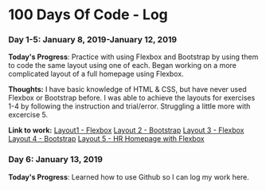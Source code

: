 # 100 Days Of Code - Log

### Day 1-5: January 8, 2019-January 12, 2019

**Today's Progress**: Practice with using Flexbox and Bootstrap by using them to code the same layout using one of each. Began working on a more complicated layout of a full homepage using Flexbox.

**Thoughts:** I have basic knowledge of HTML & CSS, but have never used Flexbox or Bootstrap before. I was able to achieve the layouts for exercises 1-4 by following the instruction and trial/error. Struggling a little more with excercise 5.

**Link to work:** [Layout1 - Flexbox](https://codepen.io/bpipitone/pen/bOjVyv)
 [Layout 2 - Bootstrap](https://codepen.io/bpipitone/pen/PXBVyM)
 [Layout 3 - Flexbox](https://codepen.io/bpipitone/pen/VqGYor)
 [Layout 4 - Bootstrap](https://codepen.io/bpipitone/pen/WLgvaQ)
 [Layout 5 - HR Homepage with Flexbox](https://codepen.io/bpipitone/pen/MZPjeq)

### Day 6: January 13, 2019

**Today's Progress**: Learned how to use Github so I can log my work here.
